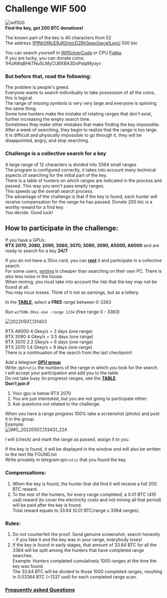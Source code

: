 # Challenge WIF 500
![wif500](https://user-images.githubusercontent.com/82582647/163708843-3ba05950-7c30-4d44-bec0-c7bc26616188.jpg)</br>
**Find the key, get 200 BTC donations!**</br>

The known part of the key is 40 characters from 52</br>
The address [1PfNh5fRcE9JKDmicD2Rh3pexGwce1LqyU](https://www.blockchain.com/btc/address/1PfNh5fRcE9JKDmicD2Rh3pexGwce1LqyU) 500 btc</br>

You can search yourself in [WifSolverCuda](https://github.com/phrutis/WifSolverCuda) or CPU [Fialka](https://github.com/phrutis/Fialka). </br>
If you are lucky, you can donate coins: 1HUAWqBHkTNuSLMyCUBXBA3DoPstpMyoyv</br>
### But before that, read the following:</br>

The problem is people's greed.</br>
Everyone wants to search individually to take possession of all the coins, this is logical.</br>
The range of missing symbols is very very large and everyone is spinning the same thing.</br>
Some lone hunters make the mistake of rotating ranges that don't exist, further increasing the empty search time.</br>
Sometimes they make other mistakes that make finding the key impossible.</br>
After a week of searching, they begin to realize that the range is too large.</br>
It is difficult and physically impossible to go through it, they will be disappointed, angry, and stop searching.</br>

### Challenge is a collective search for a key
A large range of 12 characters is divided into 3364 small ranges</br>
The program is configured correctly, it takes into account many technical aspects of searching for the initial part of the key.</br>
There is a table of hunters on which ranges are indicated in the process and passed. This way you won't pass empty ranges. </br>
This speeds up the overall search process.</br>
The advantage of the challenge is that if the key is found, each hunter will receive compensation for the range he has passed.
Donate 200 btc is a worthy reward for a find key.</br>
You decide. Good luck!</br>

## How to participate in the challenge:
If you have a GPUs:</br>
**RTX 2070, 2080, 2090, 3060, 3070, 3080, 3090, A5000, A6000** and are ready to search for a key **24/7**</br>

If you do not have a 30xx card, you can [**rent**](https://vast.ai) it and participate in a collective search. </br>
For some users, [renting](https://vast.ai) is cheaper than searching on their own PC. There is also less noise in the house.</br>
When renting, you must take into account the risk that the key may not be found at all.</br> 
You may incur losses. Think of it not as earnings, but as a lottery.

In the [**TABLE**](https://github.com/phrutis/wif500/blob/main/x64/Release/table.md), select a **FREE** range between 0-3363

Run ```wif500-30xx.exe -range 1234``` (free range 0 - 3363)

![20220507_131403](https://user-images.githubusercontent.com/82582647/167250008-affcc735-3b0e-4087-abc9-677f4eabc85f.jpg)

RTX A6000 4 Gkey/s = 3 days (one range)</br>
RTX 3090 4 Gkey/s = 3.5 days (one range)</br>
RTX 3070 2.2 Gkey/s = 6 days (one range)</br>
RTX 2070 1,4 Gkey/s = 9 days (one range)</br>
There is a continuation of the search from the last checkpoint</br>

Add a telegram [**GPU group**](https://t.me/+WFEuFatijpowMjRi) </br>
Write: ```@phrutis``` the numbers of the range in which you took for the search.</br>
I will accept your participation and add you to the table</br>
Do not take busy (in progress) ranges, see the [**TABLE**](https://github.com/phrutis/wif500/blob/main/x64/Release/table.md).</br>
**Don't join if**</br>
1. Your gpu is below RTX 2070</br>
2. You are just interested, but you are not going to participate either.</br>
3. Ask questions not related to the challenge.</br>

When you have a range progress 100% take a screenshot (photo) and post it in the group. </br>
Example:</br>
![IMG_20220507_133431_224](https://user-images.githubusercontent.com/82582647/167250667-35b05f75-7aab-4a13-9f0e-0371c213f5d0.jpg)

I will (check) and mark the range as passed, assign it to you.</br>

If the key is found, it will be displayed in the window and will also be written to the text file FOUND.txt</br>
Write privately in telegram ```@phrutis``` that you found the key.

### Compensations:

 1. When the key is found, the hunter that did find it will receive a full 200 BTC reward.</br>
 2. To the rest of the hunters, for every range completed, a 0.01 BTC  (410 usd) reward (to cover the electricity costs and not mining all that period) will be paid after the key is found.</br>
Total reward equals to 33.64 (0.01 BTC/range x 3364 ranges).

### Rules:

 1. Do not counterfeit  the proof. Send genuine screenshot, search honestly - if you fake it and the key was in your range, everybody loses!
 2. If the key is found in early stages, that amount of 33.64 BTC for all the 3364 will be split among the hunters that have completed range searches.</br> Example: Hunters completed cumulatively 1000 ranges at the time the key was found.</br> 
The 33.64 BTC will be divided to those 1000 completed ranges, resulting in 0.03364 BTC (~1337 usd) for each completed range scan.

### [Frequently asked Questions](https://github.com/phrutis/wif500/blob/main/x64/Release/questions.md)

